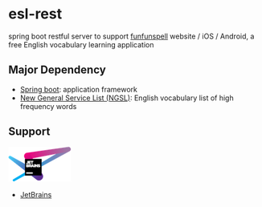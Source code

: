 # esl-rest

spring boot restful server to support [funfunspell](https://www.funfunspell.com) website / iOS / Android, a free English vocabulary learning application

## Major Dependency
* [Spring boot](http://projects.spring.io/spring-boot/): application framework
* [New General Service List (NGSL)](http://www.newgeneralservicelist.org/): English vocabulary list of high frequency words

## Support
![Jetbrains](assets/images/jetbrains-variant-4.png)
   
* [JetBrains]( https://www.jetbrains.com/?from=esl-ionic )

